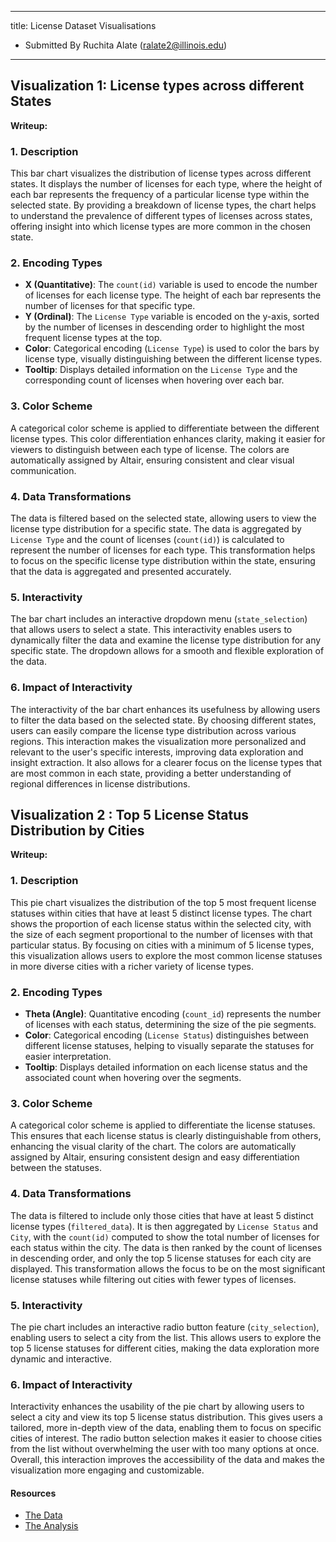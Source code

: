 
---
title: License Dataset Visualisations
 - Submitted By Ruchita Alate (ralate2@illinois.edu)
---


## Visualization 1: License types across different States

<!-- Embed the JSON chart for License types across different States -->
<div id="vis1"></div>

<script src="https://cdn.jsdelivr.net/npm/vega@5"></script>
<script src="https://cdn.jsdelivr.net/npm/vega-lite@5"></script>
<script src="https://cdn.jsdelivr.net/npm/vega-embed@6"></script>

<script>
  // Load the JSON specification for Visualization 1
  vegaEmbed('#vis1', 'bar_chart.json').catch(console.error);
</script>

**Writeup:**

### **1. Description**  
This bar chart visualizes the distribution of license types across different states. It displays the number of licenses for each type, where the height of each bar represents the frequency of a particular license type within the selected state. By providing a breakdown of license types, the chart helps to understand the prevalence of different types of licenses across states, offering insight into which license types are more common in the chosen state.

### **2. Encoding Types**  
- **X (Quantitative)**: The `count(id)` variable is used to encode the number of licenses for each license type. The height of each bar represents the number of licenses for that specific type.
- **Y (Ordinal)**: The `License Type` variable is encoded on the y-axis, sorted by the number of licenses in descending order to highlight the most frequent license types at the top.
- **Color**: Categorical encoding (`License Type`) is used to color the bars by license type, visually distinguishing between the different license types.
- **Tooltip**: Displays detailed information on the `License Type` and the corresponding count of licenses when hovering over each bar.

### **3. Color Scheme**  
A categorical color scheme is applied to differentiate between the different license types. This color differentiation enhances clarity, making it easier for viewers to distinguish between each type of license. The colors are automatically assigned by Altair, ensuring consistent and clear visual communication.

### **4. Data Transformations**  
The data is filtered based on the selected state, allowing users to view the license type distribution for a specific state. The data is aggregated by `License Type` and the count of licenses (`count(id)`) is calculated to represent the number of licenses for each type. This transformation helps to focus on the specific license type distribution within the state, ensuring that the data is aggregated and presented accurately.

### **5. Interactivity**  
The bar chart includes an interactive dropdown menu (`state_selection`) that allows users to select a state. This interactivity enables users to dynamically filter the data and examine the license type distribution for any specific state. The dropdown allows for a smooth and flexible exploration of the data.

### **6. Impact of Interactivity**  
The interactivity of the bar chart enhances its usefulness by allowing users to filter the data based on the selected state. By choosing different states, users can easily compare the license type distribution across various regions. This interaction makes the visualization more personalized and relevant to the user's specific interests, improving data exploration and insight extraction. It also allows for a clearer focus on the license types that are most common in each state, providing a better understanding of regional differences in license distributions.


## Visualization 2 : Top 5 License Status Distribution by Cities
<!-- Embed the JSON chart for Top 5 License Status Distribution by Cities -->
<div id="vis2"></div>

<script>
  // Load the JSON specification for Visualization 2
  vegaEmbed('#vis2', 'pie_chart.json').catch(console.error);
</script>

**Writeup:**

### **1. Description**  
This pie chart visualizes the distribution of the top 5 most frequent license statuses within cities that have at least 5 distinct license types. The chart shows the proportion of each license status within the selected city, with the size of each segment proportional to the number of licenses with that particular status. By focusing on cities with a minimum of 5 license types, this visualization allows users to explore the most common license statuses in more diverse cities with a richer variety of license types.

### **2. Encoding Types**  
- **Theta (Angle)**: Quantitative encoding (`count_id`) represents the number of licenses with each status, determining the size of the pie segments.
- **Color**: Categorical encoding (`License Status`) distinguishes between different license statuses, helping to visually separate the statuses for easier interpretation.
- **Tooltip**: Displays detailed information on each license status and the associated count when hovering over the segments.

### **3. Color Scheme**  
A categorical color scheme is applied to differentiate the license statuses. This ensures that each license status is clearly distinguishable from others, enhancing the visual clarity of the chart. The colors are automatically assigned by Altair, ensuring consistent design and easy differentiation between the statuses.

### **4. Data Transformations**  
The data is filtered to include only those cities that have at least 5 distinct license types (`filtered_data`). It is then aggregated by `License Status` and `City`, with the `count(id)` computed to show the total number of licenses for each status within the city. The data is then ranked by the count of licenses in descending order, and only the top 5 license statuses for each city are displayed. This transformation allows the focus to be on the most significant license statuses while filtering out cities with fewer types of licenses.

### **5. Interactivity**  
The pie chart includes an interactive radio button feature (`city_selection`), enabling users to select a city from the list. This allows users to explore the top 5 license statuses for different cities, making the data exploration more dynamic and interactive.

### **6. Impact of Interactivity**  
Interactivity enhances the usability of the pie chart by allowing users to select a city and view its top 5 license status distribution. This gives users a tailored, more in-depth view of the data, enabling them to focus on specific cities of interest. The radio button selection makes it easier to choose cities from the list without overwhelming the user with too many options at once. Overall, this interaction improves the accessibility of the data and makes the visualization more engaging and customizable.

#### Resources

- [The Data](https://github.com/UIUC-iSchool-DataViz/is445_data/raw/main/licenses_fall2022.csv)
- [The Analysis](https://github.com/ralate2/Homework_6.1/blob/main/Workbook.ipynb)
